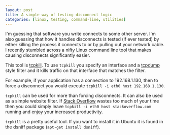```yaml
---
layout: post
title: A simple way of testing disconnect logic
categories: [linux, testing, command-line, utilities]
---
```


I'm guessing that software you write connects to some other server. I'm also guessing that how it handles disconnects is tested (if ever tested) by either killing the process it connects to or by pulling out your network cable. I recently stumbled across a nifty Linux command line tool that makes causing disconnects significantly easier.

This tool is [tcpkill](http://linux.die.net/man/8/tcpkill). To use `tcpkill` you specify an interface and a [tcpdump](http://linux.die.net/man/8/tcpdump) style filter and it kills traffic on that interface that matches the filter.

For example, if your application has a connection to 192.168.1.130, then to force a disconnect you would execute `tcpkill -i eth0 host 192.168.1.130`.

`tcpkill` can be used for more than forcing disconnects. It can also be used as a simple website filter. If [Stack Overflow](http://stackoverflow.com) wastes too much of your time then you could simply leave `tcpkill -i eth0 host stackoverflow.com` running and enjoy your increased productivity.

`tcpkill` is a pretty useful tool. If you want to install it in Ubuntu it is found in the dsniff package (`apt-get install dsniff`).

